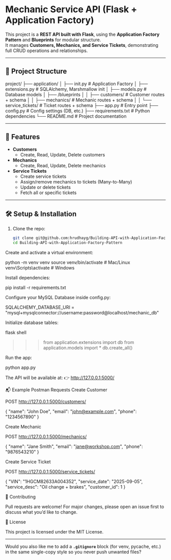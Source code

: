 

# Mechanic Service API (Flask + Application Factory)

This project is a **REST API built with Flask**, using the **Application Factory Pattern** and **Blueprints** for modular structure.  
It manages **Customers, Mechanics, and Service Tickets**, demonstrating full CRUD operations and relationships.

---

## 📂 Project Structure


project/
├── application/
│ ├── init.py # Application Factory
│ ├── extensions.py # SQLAlchemy, Marshmallow init
│ ├── models.py # Database models
│ ├── /blueprints
│ │ ├── customers/ # Customer routes + schema
│ │ ├── mechanics/ # Mechanic routes + schema
│ │ └── service_tickets/ # Ticket routes + schema
├── app.py # Entry point
├── config.py # Config settings (DB, etc.)
├── requirements.txt # Python dependencies
└── README.md # Project documentation


---

## 🚀 Features
- **Customers**
  - Create, Read, Update, Delete customers
- **Mechanics**
  - Create, Read, Update, Delete mechanics
- **Service Tickets**
  - Create service tickets
  - Assign/remove mechanics to tickets (Many-to-Many)
  - Update or delete tickets
  - Fetch all or specific tickets

---

## 🛠️ Setup & Installation

1. Clone the repo:
   ```bash
   git clone git@github.com:hrudhayg/Building-API-with-Application-Factory-Pattern.git
   cd Building-API-with-Application-Factory-Pattern


Create and activate a virtual environment:

python -m venv venv
source venv/bin/activate   # Mac/Linux
venv\Scripts\activate      # Windows


Install dependencies:

pip install -r requirements.txt


Configure your MySQL Database inside config.py:

SQLALCHEMY_DATABASE_URI = "mysql+mysqlconnector://username:password@localhost/mechanic_db"


Initialize database tables:

flask shell
>>> from application.extensions import db
>>> from application.models import *
>>> db.create_all()


Run the app:

python app.py


The API will be available at:
👉 http://127.0.0.1:5000/

📬 Example Postman Requests
Create Customer

POST http://127.0.0.1:5000/customers/

{
  "name": "John Doe",
  "email": "john@example.com",
  "phone": "1234567890"
}

Create Mechanic

POST http://127.0.0.1:5000/mechanics/

{
  "name": "Jane Smith",
  "email": "jane@workshop.com",
  "phone": "9876543210"
}

Create Service Ticket

POST http://127.0.0.1:5000/service_tickets/

{
  "VIN": "1HGCM82633A004352",
  "service_date": "2025-09-05",
  "service_desc": "Oil change + brakes",
  "customer_id": 1
}

🤝 Contributing

Pull requests are welcome! For major changes, please open an issue first to discuss what you’d like to change.

📜 License

This project is licensed under the MIT License.


---

Would you also like me to add a **`.gitignore`** block (for venv, pycache, etc.) in the same single-copy style so you never push unwanted files?
